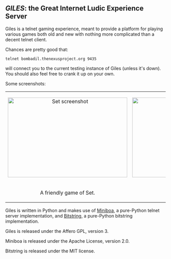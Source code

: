 ## *GILES*: the Great Internet Ludic Experience Server ##

Giles is a telnet gaming experience, meant to provide a platform for
playing various games both old and new with nothing more complicated
than a decent telnet client.

Chances are pretty good that:

    telnet bombadil.thenexusproject.org 9435

will connect you to the current testing instance of Giles (unless
it's down).  You should also feel free to crank it up on your own.

Some screenshots:

<table>
   <tr>
      <td>
         <p align="center">
         <img src="http://blortblort.org/giles/set-screenshot.png" alt="Set screenshot" width="375px" height="250px">
         </p>
      </td>
      <td>
         <p align="center">
         <img src="http://blortblort.org/giles/y-screenshot.png" alt="Y screenshot" width="375px" height="250px">
         </p>
      </td>
   </tr>
   <tr>
      <td>
         <p align="center">
         A friendly game of Set.
         </p>
      </td>
      <td>
         <p align="center">
         Kibitzing a game of Y.
      </td>
   </tr>
</table>

Giles is written in Python and makes use of [Miniboa](http://code.google.com/p/miniboa/),
a pure-Python telnet server implementation, and [Bitstring](http://scott-griffiths.github.io/bitstring/),
a pure-Python bitstring implementation.

Giles is released under the Affero GPL, version 3.

Miniboa is released under the Apache License, version 2.0.

Bitstring is released under the MIT license.
